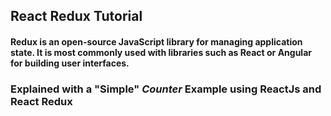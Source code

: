 ## React Redux Tutorial

#### Redux is an open-source JavaScript library for managing application state. It is most commonly used with libraries such as React or Angular for building user interfaces.

### Explained with a "Simple" _Counter_ Example using ReactJs and React Redux

